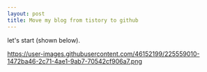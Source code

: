 ```yaml
---
layout: post
title: Move my blog from tistory to github
---
```


let's start  (shown below).

https://user-images.githubusercontent.com/46152199/225559010-1472ba46-2c71-4ae1-9ab7-70542cf906a7.png

